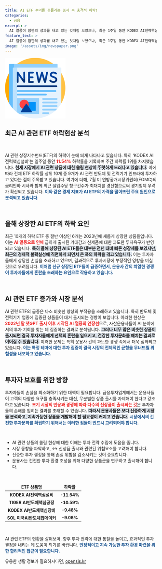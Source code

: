 ```yaml
---
title: AI ETF 수익률 흔들리는 증시 속 충격적 하락!
categories:
  - 금융
excerpt: >
  AI 열풍이 잠깐의 성과를 내고 있는 것처럼 보였으나, 최근 1주일 동안 KODEX AI전력핵심설비를 포함한 AI 관련 ETF가 무참히 하락하며 위기 신호를 나타냈다. 과도한 상품 출시가 부작용을 초래하고 있다는 우려가 커지고 있다.
feature_text: >
  AI 열풍이 잠깐의 성과를 내고 있는 것처럼 보였으나, 최근 1주일 동안 KODEX AI전력핵심설비를 포함한 AI 관련 ETF가 무참히 하락하며 위기 신호를 나타냈다. 과도한 상품 출시가 부작용을 초래하고 있다는 우려가 커지고 있다.
image: '/assets/img/newspaper.png'
---
```


<p><img src="/assets/img/newspaper.png" alt="kimp 속보" /></p>

<h2 data-ke-size="size26">최근 AI 관련 ETF 하락현상 분석</h2>

<p data-ke-size="size16">&nbsp;</p>

<p>AI 관련 상장지수펀드(ETF)의 하락이 눈에 띄게 나타나고 있습니다. 특히 ‘KODEX AI전력핵심설비’는 일주일 동안 <b><span style="color: #ee2323;">11.54%</span></b> 하락률을 기록하며 주간 하락률 1위를 차지했습니다. <b><span style="background-color: #21538527;">현재 시장에서 AI 관련 상품에 대한 쏠림 현상이 뚜렷하게 드러나고 있습니다.</span></b> 이에 따라 전체 ETF 하락률 상위 10개 중 9개가 AI 관련 반도체 및 전력기기 인프라에 투자하고 있다는 점이 주목받고 있습니다. 여기에 더해, 7월 미 연방공개시장위원회(FOMC)의 금리인하 시사와 함께 최근 실업수당 청구건수가 최대치를 경신함으로써 경기침체 우려가 확산되고 있습니다. <b><span style="color: #1a5490;">이와 같은 경제 지표가 AI ETF의 가격을 떨어뜨린 주요 원인으로 분석되고 있습니다.</span></b></p>

<p data-ke-size="size16">&nbsp;</p>

<h2 data-ke-size="size26">올해 상장한 AI ETF의 하락 요인</h2>

<p>최근 10개의 하락 ETF 중 절반 이상인 6개는 2023년에 새롭게 상장한 상품들입니다. 이는 <b><span style="color: #ee2323;">AI 열풍으로 인해</span></b> 급하게 출시된 기대감과 신제품에 대한 과도한 투자욕구가 반영되고 있습니다. <b><span style="background-color: #21538527;">특히 올해 상장된 AI ETF들은 대부분 전년 대비 빠른 성장세를 보였지만, 최근의 경제적 불확실성에 직면하게 되면서 큰 폭의 하락을 겪고 있습니다.</span></b> 이는 투자자들에게 상당한 손실을 초래하고 있으며, 결과적으로 투자시장에 부정적인 영향을 미칠 것으로 우려됩니다. <b><span style="color: #1a5490;">이처럼 신규 상장된 ETF들이 급증하면서, 운용사 간의 치열한 경쟁이 투자자들에게 혼란을 초래하는 요인으로 작용하고 있습니다.</span></b></p>

<p data-ke-size="size16">&nbsp;</p>

<h2 data-ke-size="size26">AI 관련 ETF 증가와 시장 분석</h2>

<p>AI 관련 ETF의 급증은 다소 비슷한 양상의 부작용을 초래하고 있습니다. 특히 반도체 및 전력기기 업종에 집중된 상품들이 대거 출시되는 경향이 보입니다. 이러한 현상은 <b><span style="color: #ee2323;">2022년 말 챗GPT 출시 이후 시작된 AI 열풍의 연장선</span></b>으로, 자산운용사들이 AI 분야에서의 투자 기회를 찾는 데 집중하는 결과로 분석됩니다. <b><span style="background-color: #21538527;">그러나 너무 많은 비슷한 상품이 출시되면 결국 투자자들에게 선택의 혼란을 일으키고, 건강한 투자문화를 해치는 결과로 이어질 수 있습니다.</span></b> 이러한 문제는 특히 운용사 간의 과도한 경쟁 속에서 더욱 심화되고 있습니다. <b><span style="color: #1a5490;">이는 특정 테마에 대한 투자 집중이 결국 시장의 전체적인 균형을 무너뜨릴 위험성을 내포하고 있습니다.</span></b></p>

<p data-ke-size="size16">&nbsp;</p>

<h2 data-ke-size="size26">투자자 보호를 위한 방향</h2>

<p>투자자들이 손실을 최소화하기 위한 대책이 필요합니다. 금융투자업계에서는 운용사들이 고객의 다양한 요구를 충족시키는 대신, 무분별한 상품 출시를 자제해야 한다고 강조하고 있습니다. <b><span style="color: #ee2323;">초기 시장의 반응과 경쟁에 따라 다수의 신상품이 출시되는 것</span></b>은 투자자들의 손해를 입히는 결과를 초래할 수 있습니다. <b><span style="background-color: #21538527;">따라서 운용사들은 보다 신중하게 시장을 분석하고, 지속가능한 상품을 개발해야 할 필요성이 커지고 있습니다.</span></b> <b><span style="color: #1a5490;">시장에서의 건전한 투자문화를 확립하기 위해서는 이러한 점들이 반드시 고려되어야 합니다.</span></b></p>

<p data-ke-size="size16">&nbsp;</p>

<ul>
    <li>AI 관련 상품의 쏠림 현상에 대한 이해는 투자 전략 수립에 도움을 줍니다.</li>
    <li>시장 동향을 파악하고, ↔️ 신상품 출시와 관련된 위험요소를 고려해야 합니다.</li>
    <li>신중한 투자 결정을 통해 손실 위험을 감소시키는 것이 중요합니다.</li>
    <li>운용사는 건전한 투자 환경 조성을 위해 다양한 상품군을 연구하고 출시해야 합니다.</li>
</ul>

<p data-ke-size="size16">&nbsp;</p>

<table>
    <thead>
        <tr>
            <td style="text-align: center; height: 17px;"><b>ETF 상품명</b></td>
            <td style="text-align: center; height: 17px;"><b>하락률</b></td>
        </tr>
    </thead>
    <tbody>
        <tr>
            <td style="text-align: center; height: 17px;"><b>KODEX AI전력핵심설비</b></td>
            <td style="text-align: center; height: 17px;"><b>-11.54%</b></td>
        </tr>
        <tr>
            <td style="text-align: center; height: 17px;"><b>TIGER AI반도체핵심공정</b></td>
            <td style="text-align: center; height: 17px;"><b>-10.59%</b></td>
        </tr>
        <tr>
            <td style="text-align: center; height: 17px;"><b>KODEX AI반도체핵심장비</b></td>
            <td style="text-align: center; height: 17px;"><b>-9.48%</b></td>
        </tr>
        <tr>
            <td style="text-align: center; height: 17px;"><b>SOL 미국AI반도체칩메이커</b></td>
            <td style="text-align: center; height: 17px;"><b>-9.06%</b></td>
        </tr>
    </tbody>
</table>

<p data-ke-size="size16">&nbsp;</p>

<p>AI 관련 ETF의 현황을 살펴보며, 향후 투자 전략에 대한 통찰을 높이고, 효과적인 투자 결정을 내리는 데 도움이 되기를 바랍니다. <b><span style="color: #1a5490;">안정적이고 지속 가능한 투자 환경 마련을 위한 합리적인 접근이 필요합니다.</span></b></p>
유용한 생활 정보가 필요하시다면, <a href="https://opensis.kr" rel="dofollow">opensis.kr</a>


